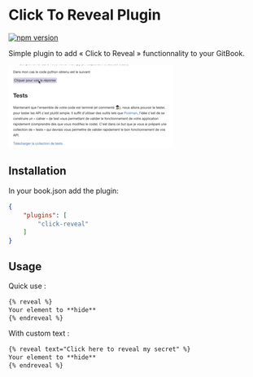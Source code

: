 # Click To Reveal Plugin

[![npm version](https://badge.fury.io/js/gitbook-plugin-click-reveal.svg)](https://badge.fury.io/js/gitbook-plugin-click-reveal)

Simple plugin to add  « Click to Reveal » functionnality to your GitBook.

![Preview](./preview.gif)

## Installation

In your book.json add the plugin:
```json
{
    "plugins": [
        "click-reveal"
    ]
}
```

## Usage

Quick use :

```
{% reveal %}
Your element to **hide**
{% endreveal %}
```

With custom text :

```
{% reveal text="Click here to reveal my secret" %}
Your element to **hide**
{% endreveal %}
```